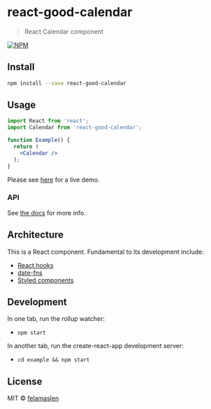 # react-good-calendar

> React Calendar component

[![NPM](https://img.shields.io/npm/v/react-good-calendar.svg)](https://www.npmjs.com/package/react-good-calendar)

## Install

```bash
npm install --save react-good-calendar
```

## Usage

```jsx
import React from 'react';
import Calendar from 'react-good-calendar';

function Example() {
  return (
    <Calendar />
  );
}
```

Please see [here](https://felamaslen.github.io/react-good-calendar/) for a live demo.

### API

See [the docs](docs/api.md) for more info.

## Architecture

This is a React component. Fundamental to its development include:

- [React hooks](https://reactjs.org/docs/hooks-intro.html)
- [date-fns](https://date-fns.org/)
- [Styled components](https://www.styled-components.com/)

## Development

In one tab, run the rollup watcher:

- `npm start`

In another tab, run the create-react-app development server:

- `cd example && npm start`

## License

MIT © [felamaslen](https://github.com/felamaslen)
